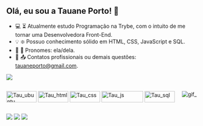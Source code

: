   
   ## Olá, eu sou a Tauane Porto! 🚀

- 💻 ⏳ Atualmente estudo Programação na Trybe, com o intuito de me tornar uma Desenvolvedora Front-End.
- 💡 ❇️ Possuo conhecimento sólido em HTML, CSS, JavaScript e SQL.
- 🤗 🧑 Pronomes: ela/dela.
- 📧 📤 Contatos profissionais ou demais questões: tauaneporto@gmail.com.

<picture>
<source
  srcset="https://github-readme-stats.vercel.app/api?username=tausportodev&show_icons=true&theme=ocean_dark"
  media="(prefers-color-scheme: dark)"
/>
<source
  srcset="https://github-readme-stats.vercel.app/api?username=tausportodev&show_icons=true"
  media="(prefers-color-scheme: light), (prefers-color-scheme: no-preference)"
/>
<img src="https://github-readme-stats.vercel.app/api?username=tausportodev&show_icons=true" />
</picture>

##

<div>
<img align="center" alt="Tau_ubuntu" width="80" height="30" src="https://img.shields.io/badge/Ubuntu-E95420?style=for-the-badge&logo=ubuntu&logoColor=white">
<img align="center" alt="Tau_html" width="80" height="30" src="https://img.shields.io/badge/HTML-239120?style=for-the-badge&logo=html5&logoColor=white">
<img align="center" alt="Tau_css" width="80" height="30" src="https://img.shields.io/badge/CSS-239120?&style=for-the-badge&logo=css3&logoColor=white">
<img align="center" alt="Tau_js" width="110" height="30" src="https://img.shields.io/badge/JavaScript-F7DF1E?style=for-the-badge&logo=javascript&logoColor=black">
<img align="center" alt="Tau_sql" width="80" height="30" src="https://img.shields.io/badge/MySQL-00000F?style=for-the-badge&logo=mysql&logoColor=white">
<img align="right"  alt="gif_" src="https://media2.giphy.com/media/cnhpl4IeYgU7MCBdV2/giphy.gif?cid=ecf05e47hlet0j2kie4s8a8fka2s3jh3pkikc5g9im9d4ywd&ep=v1_gifs_search&rid=giphy.gif&ct=g">
</div>

##

<div> 
  <a href="https://instagram.com/taus.porto" target="_blank"><img src="https://img.shields.io/badge/-Instagram-%23E4405F?style=for-the-badge&logo=instagram&logoColor=white" target="_blank"></a>
  <a href = "mailto:tauaneporto@gmail.com"><img src="https://img.shields.io/badge/-Gmail-%23333?style=for-the-badge&logo=gmail&logoColor=white" target="_blank"></a>
  <a href="https://www.linkedin.com/in/tauane-porto-019bb69b/" target="_blank"><img src="https://img.shields.io/badge/-LinkedIn-%230077B5?style=for-the-badge&logo=linkedin&logoColor=white" target="_blank"></a>
</div>
